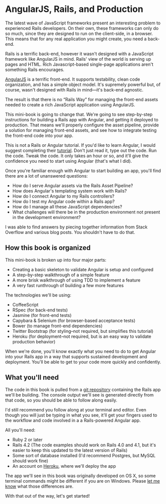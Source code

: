 # AngularJS, Rails, and Production

The latest wave of JavaScript frameworks present an interesting problem to experienced Rails developers.  On their own, these
frameworks can only do so much, since they are designed to run on the client-side, in a browser.  This means that for
any real application you might create, you need a back-end.

Rails is a terrific back-end, however it wasn't designed with a JavaScript framework like AngularJS in mind.  Rails' view of the world is serving up pages and HTML.  Rich Javascript-based single-page applications aren't something Rails encourages.  

[AngularJS][angular] is a terrific front-end.  It supports testability, clean code organization, and has a simple object model.  It's supremely powerful but, of
course, wasn't designed with Rails in mind—it's back-end agnostic.

[angular]: http://angularjs.org

The result is that there is no “Rails Way” for managing the front-end assets needed to create a rich JavaScript application using AngularJS.

This mini-book is going to change that.  We're going to see step-by-step instructions for building a Rails app with Angular, and
getting it deployed to production.  That means we'll properly configure the asset pipeline, provide a solution for managing
front-end assets, and see how to integrate testing the front-end code into your app.

This is not a Rails or Angular tutorial.  If you'd like to learn Angular, I would suggest completing their [tutorial].  Don't just read it, type out the code.  Run the code.  Tweak the code.  It only takes an hour or so, and it'll give the confidence you  need to start using Angular (that's what I did).  

Once you're familiar enough with Angular to start building an app, you'll find there are a lot of unanswered questions:

[tutorial]: http://docs.angularjs.org/tutorial/step_00

* How do I serve Angular assets via the Rails Asset Pipeline?
* How does Angular's templating system work with Rails?
* How do I connect Angular to my Rails controllers?
* How do I test my Angular code within a Rails app?
* How do I manage all these JavaScript dependencies?
* What challenges will there be in the production environment not present in the development environment?

I was able to find answers by piecing together information from Stack Overflow and various blog posts.  You shouldn't have to do that.

## How this book is organized

This mini-book is broken up into four major parts:

* Creating a basic skeleton to validate Angular is setup and configured
* A step-by-step walkthrough of a simple feature
* A more brisk walkthrough of using TDD to implement a feature
* A very fast runthrough of building a few more features

The technologies we'll be using:

* CoffeeScript
* RSpec (for back-end tests)
* Jasmine (for front-end tests)
* Capybara & Selenium (for browser-based acceptance tests)
* Bower (to manage front-end dependencies)
* Twitter Bootstrap (for styling–not required, but simplifies this tutorial)
* Heroku (for deployment–not required, but is an easy way to validate production behavior)

When we're done, you'll know exactly what you need to do to get Angular into your Rails app in a way that supports sustained
development and deployment.  You'll be able to get to your code more quickly and confidently.

## What you'll need

The code in this book is pulled from a [git repository][repo] containing the Rails app
we'll be building.  The console output we'll see is generated directly from
that code, so you should be able to follow along easily.

[repo]: http://github.com/davetron5000/receta

I'd still recommend you follow along at your terminal and editor.  Even though you will
just be typing in what you see, it'll get your fingers used to the workflow
and code involved in a a Rails-powered Angular app.

All you'll need:

* Ruby 2 or later
* Rails 4.2 (The code examples should work on Rails 4.0 and 4.1, but it's easier to keep this updated to the latest version of Rails)
* Some sort of database installed (I'd recommend Postgres, but MySQL should work fine)
* An account on [Heroku], where we'll deploy the app

The app we'll see in this book was originally developed on OS X, so some terminal
commands might be different if you are on Windows.  Please [let me know][contact]
what those differences are.

[Heroku]: http://heroku.com
[contact]: http://github.com/davetron5000

With that out of the way, let's get started!
